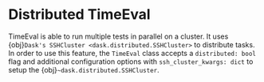 # Distributed TimeEval

TimeEval is able to run multiple tests in parallel on a cluster.
It uses {obj}`Dask's SSHCluster <dask.distributed.SSHCluster>` to distribute tasks.
In order to use this feature, the `TimeEval` class accepts a `distributed: bool` flag
and  additional configuration options with `ssh_cluster_kwargs: dict` to setup the {obj}`~dask.distributed.SSHCluster`.
